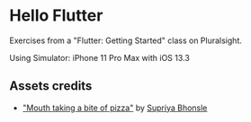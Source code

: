 # Hello Flutter

Exercises from a "Flutter: Getting Started" class on Pluralsight.

Using Simulator: iPhone 11 Pro Max with iOS 13.3

## Assets credits

- ["Mouth taking a bite of pizza"](https://mixkit.co/free-stock-art/mouth-taking-a-bite-of-pizza-78/) by [Supriya Bhonsle](https://mixkit.co/@supriyabhonsle/)
